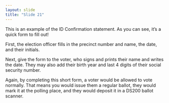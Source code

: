 ```yaml
---
layout: slide
title: "Slide 21"
---
```


This is an example of the ID Confirmation statement. As you can see, it’s a quick form to fill out!

First, the election officer fills in the precinct number and name, the date, and their initials.

Next, give the form to the voter, who signs and prints their name and writes the date. They may also add their birth year and last 4 digits of their social security number.

Again, by completing this short form, a voter would be allowed to vote normally. That means you would issue them a regular ballot, they would mark it at the polling place, and they would deposit it in a DS200 ballot scanner.